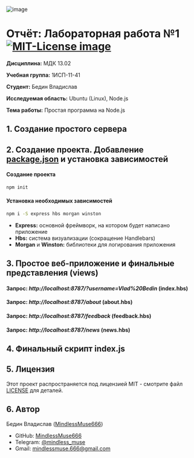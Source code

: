 ![image](https://github.com/user-attachments/assets/3dfd8cff-2bf3-4bd2-9176-c3d6e1b68c79)

# Отчёт: Лабораторная работа №1 <a href="https://opensource.org/licenses/MIT"><img src="https://img.shields.io/badge/License-MIT-yellow.svg" alt="MIT-License image"></a>

**Дисциплина:** МДК 13.02

**Учебная группа:** 1ИСП-11-41

**Студент:** Бедин Владислав

**Исследуемая область:** Ubuntu (Linux), Node.js

**Тема работы:** Простая программа на Node.js


## 1. Создание простого сервера 


## 2. Создание проекта. Добавление [package.json]() и установка зависимостей

#### Создание проекта
```bash
npm init
```

#### Установка необходимых зависимостей

```bash
npm i -S express hbs morgan winston
```

- **Express:** основной фреймворк, на котором будет написано приложение
- **Hbs:** система визуализации (сокращение Handlebars)
- **Morgan** и **Winston:** библиотеки для логирования приложения


## 3. Простое веб-приложение и финальные представления (views)
 
#### Запрос: *http://localhost:8787/?username=Vlad%20Bedin* (index.hbs)
#### Запрос: *http://localhost:8787/about* (about.hbs)
#### Запрос: *http://localhost:8787/feedback* (feedback.hbs)
#### Запрос: *http://localhost:8787/news* (news.hbs)


## 4. Финальный скрипт index.js


## 5. Лицензия

Этот проект распространяется под лицензией MIT - смотрите файл [LICENSE](LICENSE) для деталей.


## 6. Автор

Бедин Владислав ([MindlessMuse666](https://github.com/MindlessMuse666))
- GitHub: [MindlessMuse666](https://github.com/MindlessMuse666 "Владислав: https://github.com/MindlessMuse666")
- Telegram: [@mindless_muse](t.me/mindless_muse)
- Gmail: [mindlessmuse.666@gmail.com](mindlessmuse.666@gmail.com)
